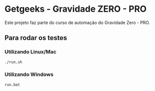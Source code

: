 # Getgeeks - Gravidade ZERO - PRO

Este projeto faz parte do curso de automação do Gravidade Zero - PRO.

## Para rodar os testes

### Utilizando Linux/Mac

```bash
./run.sh
```


### Utilizando Windows

```bash
run.bat
```
